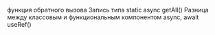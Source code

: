 функция обратного вызова
Запись типа static async getAll()
Разница между классовым и функциональным компонентом
async, await
useRef()